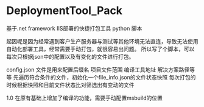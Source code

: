 # DeploymentTool_Pack
基于.net framework IIS部署的快捷打包工具 python 脚本

起因呢是因为经常遇到客户生产服务器与测试等其他环境无法直连，导致无法使用自动化部署工具，经常需要手动打包，就很容易出问题。
所以写了个脚本，可以每次只根据json中的配置以及有变化的文件进行打包。

config.json 文件是用来配置后缀名 项目文件范围 编译工具地址 解决方案路径等等
先遍历符合条件的文件，初始化一个file_info.json的文件状态快照
每次打包的时候根据快照和目前文件状态比对筛选出有变动的文件

1.0 在原有基础上增加了编译的功能，需要手动配置msbuild的位置
